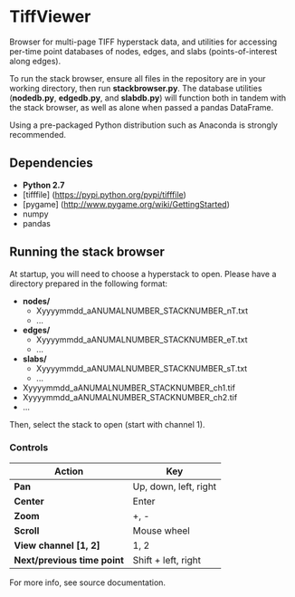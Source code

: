 # TiffViewer

Browser for multi-page TIFF hyperstack data, and utilities for accessing per-time point databases of nodes, edges, and slabs (points-of-interest along edges).

To run the stack browser, ensure all files in the repository are in your working directory, then run __stackbrowser.py__. The database utilities (__nodedb.py__, __edgedb.py__, and __slabdb.py__) will function both in tandem with the stack browser, as well as alone when passed a pandas DataFrame.

Using a pre-packaged Python distribution such as Anaconda is strongly recommended.



## Dependencies

* **__Python 2.7__**
* [tifffile] (https://pypi.python.org/pypi/tifffile)
* [pygame] (http://www.pygame.org/wiki/GettingStarted)
* numpy
* pandas


## Running the stack browser

At startup, you will need to choose a hyperstack to open. Please have a directory prepared in the following format:

* __nodes/__
  - Xyyyymmdd_aANUMALNUMBER_STACKNUMBER_nT.txt
  - ...
* __edges/__
  - Xyyyymmdd_aANUMALNUMBER_STACKNUMBER_eT.txt
  - ...
* __slabs/__
  - Xyyyymmdd_aANUMALNUMBER_STACKNUMBER_sT.txt
  - ...
* Xyyyymmdd_aANUMALNUMBER_STACKNUMBER_ch1.tif
* Xyyyymmdd_aANUMALNUMBER_STACKNUMBER_ch2.tif
* ...

Then, select the stack to open (start with channel 1).

### Controls

Action | Key
--- | ---
__Pan__ | Up, down, left, right
__Center__ | Enter
__Zoom__ | +, -
__Scroll__ | Mouse wheel
__View channel [1, 2]__ | 1, 2
__Next/previous time point__ | Shift + left, right


For more info, see source documentation.
